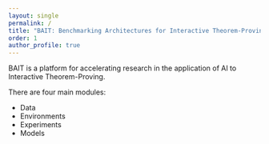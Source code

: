 ```yaml
---
layout: single
permalink: /
title: "BAIT: Benchmarking Architectures for Interactive Theorem-Proving"
order: 1
author_profile: true
---
```


BAIT is a platform for accelerating research in the application of AI to Interactive Theorem-Proving. 

There are four main modules: 
- Data
- Environments
- Experiments
- Models

